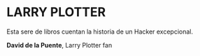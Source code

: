 # LARRY PLOTTER

Esta sere de libros cuentan la historia de un Hacker excepcional.

**David de la Puente**, Larry Plotter fan
